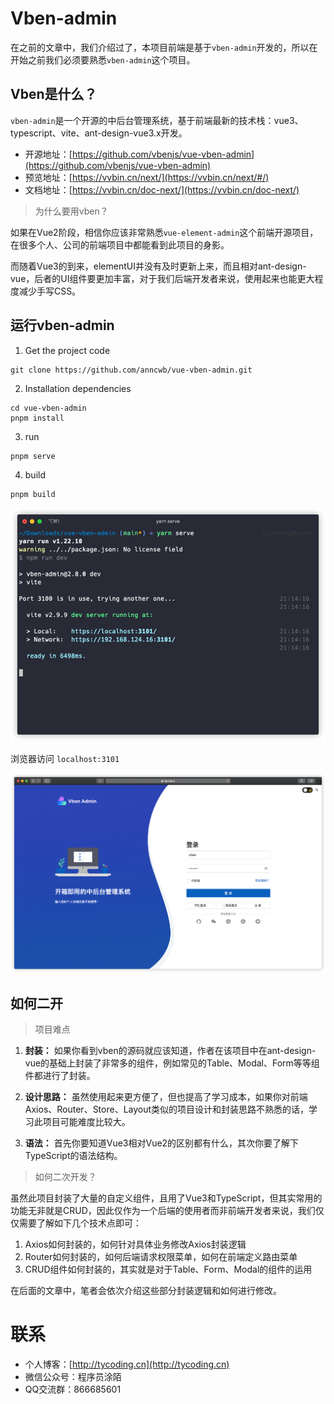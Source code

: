 # Vben-admin

在之前的文章中，我们介绍过了，本项目前端是基于`vben-admin`开发的，所以在开始之前我们必须要熟悉`vben-admin`这个项目。

## Vben是什么？

`vben-admin`是一个开源的中后台管理系统，基于前端最新的技术栈：vue3、typescript、vite、ant-design-vue3.x开发。

- 开源地址：[https://github.com/vbenjs/vue-vben-admin](https://github.com/vbenjs/vue-vben-admin)
- 预览地址：[https://vvbin.cn/next/](https://vvbin.cn/next/#/)
- 文档地址：[https://vvbin.cn/doc-next/](https://vvbin.cn/doc-next/)

> 为什么要用vben？

如果在Vue2阶段，相信你应该非常熟悉`vue-element-admin`这个前端开源项目，在很多个人、公司的前端项目中都能看到此项目的身影。

而随着Vue3的到来，elementUI并没有及时更新上来，而且相对ant-design-vue，后者的UI组件要更加丰富，对于我们后端开发者来说，使用起来也能更大程度减少手写CSS。

## 运行vben-admin

1. Get the project code
```shell
git clone https://github.com/anncwb/vue-vben-admin.git
```

2. Installation dependencies
```shell
cd vue-vben-admin
pnpm install
```

3. run
```shell
pnpm serve
```

4. build
```shell
pnpm build
```

![](imgs/MIK-kEbCZB.png)

浏览器访问 `localhost:3101`

![](imgs/MIK-jJMNsD.png)


## 如何二开

> 项目难点

1. **封装：**
如果你看到vben的源码就应该知道，作者在该项目中在ant-design-vue的基础上封装了非常多的组件，例如常见的Table、Modal、Form等等组件都进行了封装。

2. **设计思路：**
虽然使用起来更方便了，但也提高了学习成本，如果你对前端Axios、Router、Store、Layout类似的项目设计和封装思路不熟悉的话，学习此项目可能难度比较大。

3. **语法：**
首先你要知道Vue3相对Vue2的区别都有什么，其次你要了解下TypeScript的语法结构。

> 如何二次开发？

虽然此项目封装了大量的自定义组件，且用了Vue3和TypeScript，但其实常用的功能无非就是CRUD，因此仅作为一个后端的使用者而非前端开发者来说，我们仅仅需要了解如下几个技术点即可：

1. Axios如何封装的，如何针对具体业务修改Axios封装逻辑
2. Router如何封装的，如何后端请求权限菜单，如何在前端定义路由菜单
3. CRUD组件如何封装的，其实就是对于Table、Form、Modal的组件的运用

在后面的文章中，笔者会依次介绍这些部分封装逻辑和如何进行修改。


# 联系

- 个人博客：[http://tycoding.cn](http://tycoding.cn)
- 微信公众号：程序员涂陌
- QQ交流群：866685601
